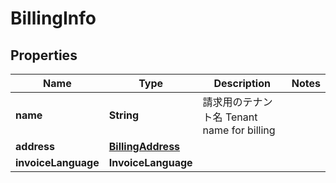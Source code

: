 

# BillingInfo


## Properties

| Name | Type | Description | Notes |
|------------ | ------------- | ------------- | -------------|
|**name** | **String** | 請求用のテナント名  Tenant name for billing  |  |
|**address** | [**BillingAddress**](BillingAddress.md) |  |  |
|**invoiceLanguage** | **InvoiceLanguage** |  |  |



